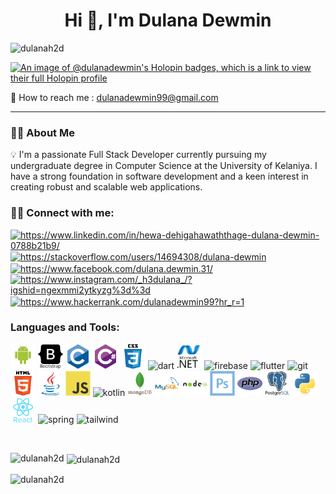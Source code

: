 <h1 align="center">Hi 👋, I'm Dulana Dewmin</h1>
<p align="left"> <img src="https://komarev.com/ghpvc/?username=dulanah2d&label=Profile%20views&color=0e75b6&style=flat" alt="dulanah2d" /> </p>

[![An image of @dulanadewmin's Holopin badges, which is a link to view their full Holopin profile](https://holopin.me/dulanadewmin)](https://holopin.io/@dulanadewmin)
<br> <p>📧 How to reach me : dulanadewmin99@gmail.com</p>
<hr>
<h3>👨‍💻 About Me </h3>
<p>💡 I'm a passionate Full Stack Developer currently pursuing my undergraduate degree in Computer Science at the University of Kelaniya. I have a strong foundation in software development and a keen interest in creating robust and scalable web applications. </p>


<h3 align="left">🙋‍♂️ Connect with me:</h3>
<p align="left">
<a href="https://www.linkedin.com/in/dulana-dewmin/" target="blank"><img align="center" src="https://raw.githubusercontent.com/rahuldkjain/github-profile-readme-generator/master/src/images/icons/Social/linked-in-alt.svg" alt="https://www.linkedin.com/in/hewa-dehigahawaththage-dulana-dewmin-0788b21b9/" height="30" width="40" /></a>
<a href="https://stackoverflow.com/users/14694308/dulana-dewmin" target="blank"><img align="center" src="https://raw.githubusercontent.com/rahuldkjain/github-profile-readme-generator/master/src/images/icons/Social/stack-overflow.svg" alt="https://stackoverflow.com/users/14694308/dulana-dewmin" height="30" width="40" /></a>
<a href="https://www.facebook.com/dulana.dewmin.31/" target="blank"><img align="center" src="https://raw.githubusercontent.com/rahuldkjain/github-profile-readme-generator/master/src/images/icons/Social/facebook.svg" alt="https://www.facebook.com/dulana.dewmin.31/" height="30" width="40" /></a>
<a href="https://www.instagram.com/_h3dulana_" target="blank"><img align="center" src="https://raw.githubusercontent.com/rahuldkjain/github-profile-readme-generator/master/src/images/icons/Social/instagram.svg" alt="https://www.instagram.com/_h3dulana_/?igshid=ngexmmi2ytkyzg%3d%3d" height="30" width="40" /></a>
<a href="https://www.hackerrank.com/dulanadewmin99" target="blank"><img align="center" src="https://raw.githubusercontent.com/rahuldkjain/github-profile-readme-generator/master/src/images/icons/Social/hackerrank.svg" alt="https://www.hackerrank.com/dulanadewmin99?hr_r=1" height="30" width="40" /></a>
</p>

<h3 align="left">Languages and Tools:</h3>
<p align="left"> <img src="https://raw.githubusercontent.com/devicons/devicon/master/icons/android/android-original-wordmark.svg" alt="android" width="40" height="40"/> <img src="https://raw.githubusercontent.com/devicons/devicon/master/icons/bootstrap/bootstrap-plain-wordmark.svg" alt="bootstrap" width="40" height="40"/> <img src="https://raw.githubusercontent.com/devicons/devicon/master/icons/c/c-original.svg" alt="c" width="40" height="40"/> <img src="https://raw.githubusercontent.com/devicons/devicon/master/icons/csharp/csharp-original.svg" alt="csharp" width="40" height="40"/> <img src="https://raw.githubusercontent.com/devicons/devicon/master/icons/css3/css3-original-wordmark.svg" alt="css3" width="40" height="40"/> <img src="https://www.vectorlogo.zone/logos/dartlang/dartlang-icon.svg" alt="dart" width="40" height="40"/> <img src="https://raw.githubusercontent.com/devicons/devicon/master/icons/dot-net/dot-net-original-wordmark.svg" alt="dotnet" width="40" height="40"/> <img src="https://www.vectorlogo.zone/logos/firebase/firebase-icon.svg" alt="firebase" width="40" height="40"/> <img src="https://www.vectorlogo.zone/logos/flutterio/flutterio-icon.svg" alt="flutter" width="40" height="40"/> <img src="https://www.vectorlogo.zone/logos/git-scm/git-scm-icon.svg" alt="git" width="40" height="40"/> <img src="https://raw.githubusercontent.com/devicons/devicon/master/icons/html5/html5-original-wordmark.svg" alt="html5" width="40" height="40"/>  <img src="https://raw.githubusercontent.com/devicons/devicon/master/icons/java/java-original.svg" alt="java" width="40" height="40"/> <img src="https://raw.githubusercontent.com/devicons/devicon/master/icons/javascript/javascript-original.svg" alt="javascript" width="40" height="40"/> <img src="https://www.vectorlogo.zone/logos/kotlinlang/kotlinlang-icon.svg" alt="kotlin" width="40" height="40"/> <img src="https://raw.githubusercontent.com/devicons/devicon/master/icons/mongodb/mongodb-original-wordmark.svg" alt="mongodb" width="40" height="40"/> <img src="https://raw.githubusercontent.com/devicons/devicon/master/icons/mysql/mysql-original-wordmark.svg" alt="mysql" width="40" height="40"/> <img src="https://raw.githubusercontent.com/devicons/devicon/master/icons/nodejs/nodejs-original-wordmark.svg" alt="nodejs" width="40" height="40"/> <img src="https://raw.githubusercontent.com/devicons/devicon/master/icons/photoshop/photoshop-line.svg" alt="photoshop" width="40" height="40"/> <img src="https://raw.githubusercontent.com/devicons/devicon/master/icons/php/php-original.svg" alt="php" width="40" height="40"/> <img src="https://raw.githubusercontent.com/devicons/devicon/master/icons/postgresql/postgresql-original-wordmark.svg" alt="postgresql" width="40" height="40"/> <img src="https://raw.githubusercontent.com/devicons/devicon/master/icons/python/python-original.svg" alt="python" width="40" height="40"/> <img src="https://raw.githubusercontent.com/devicons/devicon/master/icons/react/react-original-wordmark.svg" alt="react" width="40" height="40"/> <img src="https://www.vectorlogo.zone/logos/springio/springio-icon.svg" alt="spring" width="40" height="40"/> <img src="https://www.vectorlogo.zone/logos/tailwindcss/tailwindcss-icon.svg" alt="tailwind" width="40" height="40"/> </p><br>

<p><img align="left" src="https://github-readme-stats.vercel.app/api/top-langs?username=dulanah2d&show_icons=true&locale=en&layout=compact" alt="dulanah2d" /></p>

<p>&nbsp;<img align="center" src="https://github-readme-stats.vercel.app/api?username=dulanah2d&show_icons=true&locale=en" alt="dulanah2d" /></p>

<p><img align="center" src="https://github-readme-streak-stats.herokuapp.com/?user=dulanah2d&" alt="dulanah2d" /></p>

